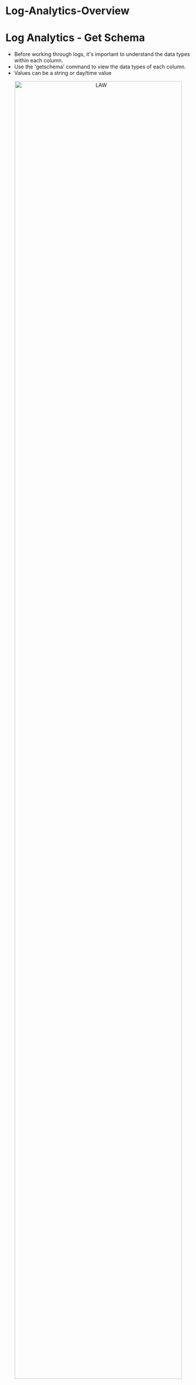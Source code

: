# Log-Analytics-Overview


# Log Analytics - Get Schema
- Before working through logs, it's important to understand the data types within each column.
- Use the 'getschema' command to view the data types of each column.
- Values can be a string or day/time value


<p align="center">
  
<img src="https://user-images.githubusercontent.com/104326475/177388161-bb372279-f34d-43e5-9810-aee78411c550.png" height="95%" width="95%" alt="LAW"/>

<p/>



# Log Analytics - Queries based on time
- Here users can view administrative activites performed such as deleting virtual machines and groups
<p align="center">
  
<img src="https://user-images.githubusercontent.com/104326475/177389757-40340920-a16c-4e45-942e-ca39bfc06828.png" height="95%" width="95%" alt="LAW"/>

<p/>

<p align="center">
  
<img src="https://user-images.githubusercontent.com/104326475/177390232-3c55d7aa-be47-4165-8375-8285013636c2.png" height="95%" width="95%" alt="LAW"/>

<p/>




# Log Analytics - Filterting for Data

<p align="center">
  
<img src="https://user-images.githubusercontent.com/104326475/177443878-310240d7-9e59-4bc6-9a8d-f4168cfe2a2c.png" height="95%" width="95%" alt="LAW"/>

<p/>


# Log Analytics - Projection and Dynamic Data Types
- When we want to to view the AzureActivity log, we enter AzureActivity in as a KQL
- It will show a variety of columns but what if we want to display only a select few
- Users can also project and manipulate columns of Dynamic Data types
<p align="center">
  
<img src="https://user-images.githubusercontent.com/104326475/177444308-8c1fdd48-efd7-4351-90dc-7862c19c6d5f.png" height="95%" width="95%" alt="LAW"/>

<p/>

# Project only three columns in this log
- This will project/show only specific columns we want to be shown
<p align="center">
  
<img src="https://user-images.githubusercontent.com/104326475/177446858-1dd35cc8-e50a-437e-824a-442d09ebeadb.png" height="55%" width="55%" alt="LAW"/>

<p/>


# Log Analytics - Exploring the sign-in logs table 
- Remember that in order to work with Strings, you have to convert it to a dynamic data type. 
- To convert it to a dynamic data type, 
<p align="center">
  
<img src="https://user-images.githubusercontent.com/104326475/177450765-87e7112e-b133-4baf-83e5-d7564d385128.png" height="55%" width="55%" alt="LAW"/>

<p/>

# This shows the failed sign ins
- Error code of 0 means that there was a successful sign in.
- These codes a failed sign-ins.
- It also shows the reason of the failed sign-ins under status
<p align="center">
  
<img src="https://user-images.githubusercontent.com/104326475/177450771-7e8d4cdf-2e4e-4080-afbe-c0037644c298.png" height="125%" width="125%" alt="LAW"/>

<p/>


# Exploring the Azure Firewall Logs
- AzureDiagnostics log is Azure Firewall
- The AzureFirewall resource is streaming data to Sentinel via the LAW. 
- Multiple resources can so ensure that when you are running AzureDiagnosts logs, filter for the resource "Azure Firewall"
- In this example, we only enabled diagnostics for Azure Firewall


# Some data types are just a string but what if we want to collect specific data within the string?
- We can parse the string
- View video #213 on Udemy



# Log Analytics Workspace - Security Events
- Security Event table gets created when an event is created in Windows Event Viewer 
<p align="center">
  
<img src="https://user-images.githubusercontent.com/104326475/177461672-8eb46252-14b0-49c2-adc9-9251685af9ce.png" height="125%" width="125%" alt="LAW"/>

<p/>


